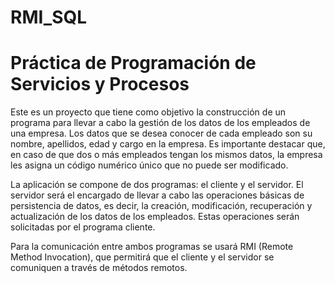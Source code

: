 # RMI_SQL

# Práctica de Programación de Servicios y Procesos


Este es un proyecto que tiene como objetivo la construcción de un programa para llevar a cabo la gestión de los datos de los empleados de una empresa. 
Los datos que se desea conocer de cada empleado son su nombre, apellidos, edad y cargo en la empresa.
Es importante destacar que, en caso de que dos o más empleados tengan los mismos datos, la empresa les asigna un código numérico único que no puede ser modificado.

La aplicación se compone de dos programas: el cliente y el servidor. 
El servidor será el encargado de llevar a cabo las operaciones básicas de persistencia de datos, es decir, la creación, modificación, recuperación y actualización de los datos de los empleados. 
Estas operaciones serán solicitadas por el programa cliente.

Para la comunicación entre ambos programas se usará RMI (Remote Method Invocation), que permitirá que el cliente y el servidor se comuniquen a través de métodos remotos.
